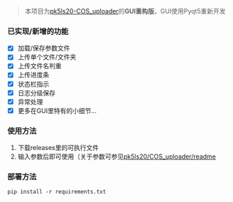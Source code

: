 >  本项目为[pk5ls20-COS_uploader](https://github.com/pk5ls20/COS_uploader)的**GUI重构版**，GUI使用Pyqt5重新开发
### 已实现/新增的功能
- [x] 加载/保存参数文件
- [x] 上传单个文件/文件夹
- [x] 上传文件名判重
- [x] 上传进度条
- [x] 状态栏指示
- [x] 日志分级保存
- [x] 异常处理
- [x] 更多在GUI里特有的小细节...
### 使用方法
1. 下载releases里的可执行文件  
2. 输入参数后即可使用（关于参数可参见[pk5ls20/COS_uploader/readme](https://github.com/pk5ls20/COS_uploader#readme)
### 部署方法
`pip install -r requirements.txt`
